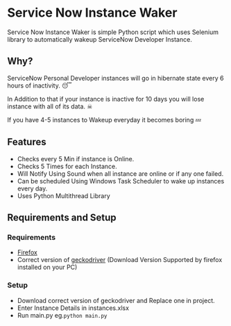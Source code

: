 # Service Now Instance Waker


Service Now Instance Waker is simple Python script which uses Selenium library to automatically wakeup ServiceNow Developer Instance.


## Why?


ServiceNow Personal Developer instances will go in hibernate state every 6 hours of inactivity. 😴

In Addition to that if your instance is inactive for 10 days you will lose instance with all of its data. ☠

If you have 4-5 instances to Wakeup everyday it becomes boring 💤

## Features


   -  Checks every 5 Min if instance is Online.
   -  Checks 5 Times for each Instance.
   -  Will Notify Using Sound when all instance are online or if any one failed. 
   -  Can be scheduled Using Windows Task Scheduler to wake up instances every day. 
   -  Uses Python Multithread Library


## Requirements and Setup
### Requirements


- [Firefox](https://www.mozilla.org/en-US/firefox/new/ "Firefox") 
- Correct version of [geckodriver](https://github.com/mozilla/geckodriver/releases "GitHub geckodriver") (Download Version Supported by firefox installed on your PC)

### Setup 
 - Download correct version of geckodriver and Replace one in project.
 - Enter Instance Details in instances.xlsx
 - Run main.py eg.` python main.py `
